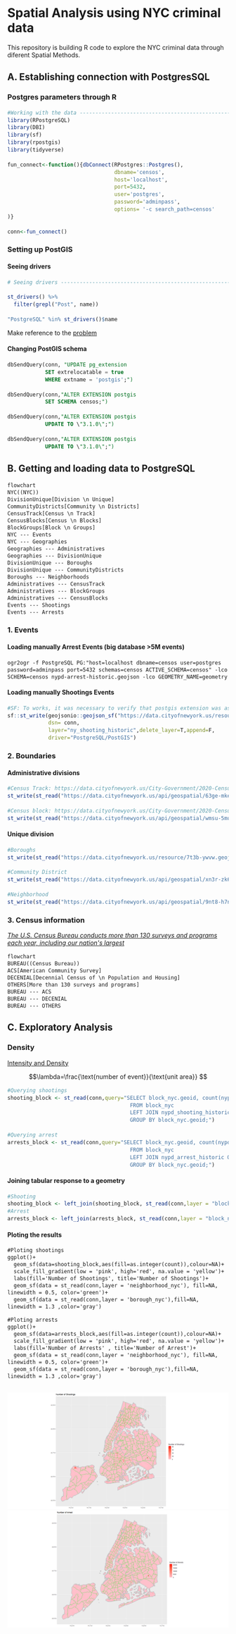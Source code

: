 # Spatial Analysis using NYC criminal data
This repository is building R code to explore the NYC criminal data through diferent Spatial Methods. 


## A. Establishing connection with PostgresSQL

### Postgres parameters through R
```R
#Working with the data --------------------------------------------------------
library(RPostgreSQL)
library(DBI)
library(sf)
library(rpostgis)
library(tidyverse)

fun_connect<-function(){dbConnect(RPostgres::Postgres(),
                                  dbname='censos',
                                  host='localhost',
                                  port=5432,
                                  user='postgres',
                                  password='adminpass',
                                  options= '-c search_path=censos'
)}

conn<-fun_connect()
```

### Setting up PostGIS

#### Seeing drivers
```R
# Seeing drivers ----------------------------------------------------------

st_drivers() %>% 
  filter(grepl("Post", name))

"PostgreSQL" %in% st_drivers()$name
```

Make reference to the [problem](https://github.com/r-spatial/sf/issues/60#issuecomment-1399338141)


#### Changing PostGIS schema

```SQL
dbSendQuery(conn, "UPDATE pg_extension
            SET extrelocatable = true
            WHERE extname = 'postgis';")
            
dbSendQuery(conn,"ALTER EXTENSION postgis
            SET SCHEMA censos;")
            
dbSendQuery(conn,"ALTER EXTENSION postgis
            UPDATE TO \"3.1.0\";")
            
dbSendQuery(conn,"ALTER EXTENSION postgis
            UPDATE TO \"3.1.0\";")
```

## B. Getting and loading data to PostgreSQL
```mermaid
flowchart 
NYC((NYC))
DivisionUnique[Division \n Unique]
CommunityDistricts[Community \n Districts]
CensusTrack[Census \n Track]
CensusBlocks[Census \n Blocks]
BlockGroups[Block \n Groups]
NYC --- Events
NYC --- Geographies
Geographies --- Administratives
Geographies --- DivisionUnique
DivisionUnique --- Boroughs
DivisionUnique --- CommunityDistricts
Boroughs --- Neighborhoods
Administratives --- CensusTrack
Administratives --- BlockGroups
Administratives --- CensusBlocks
Events --- Shootings
Events --- Arrests
```

### 1. Events

#### Loading manually Arrest Events (big database >5M events)

```console
ogr2ogr -f PostgreSQL PG:"host=localhost dbname=censos user=postgres password=adminpass port=5432 schemas=censos ACTIVE_SCHEMA=censos" -lco SCHEMA=censos nypd-arrest-historic.geojson -lco GEOMETRY_NAME=geometry
```

#### Loading manually Shootings Events
```R
#SF: To works, it was necessary to verify that postgis extension was associated to our schema 
sf::st_write(geojsonio::geojson_sf("https://data.cityofnewyork.us/resource/833y-fsy8.geojson?%24limit=5308876&%24%24app_token=PUTPERSONALTOKEN"),
             dsn= conn,
             layer="ny_shooting_historic",delete_layer=T,append=F,
             driver="PostgreSQL/PostGIS")
```


### 2. Boundaries

#### Administrative divisions

```R
#Census Track: https://data.cityofnewyork.us/City-Government/2020-Census-Tracts-Tabular/63ge-mke6
st_write(st_read("https://data.cityofnewyork.us/api/geospatial/63ge-mke6?accessType=DOWNLOAD&method=export&format=GeoJSON"),dsn = conn, 'ct_nyc')

#Census block: https://data.cityofnewyork.us/City-Government/2020-Census-Blocks-Tabular/wmsu-5muw
st_write(st_read("https://data.cityofnewyork.us/api/geospatial/wmsu-5muw?accessType=DOWNLOAD&method=export&format=GeoJSON"),dsn = conn, 'block_nyc')
```
#### Unique division

```R
#Boroughs 
st_write(st_read("https://data.cityofnewyork.us/resource/7t3b-ywvw.geojson"),dsn = conn, 'borough_nyc')

#Community District
st_write(st_read("https://data.cityofnewyork.us/api/geospatial/xn3r-zk6y?accessType=DOWNLOAD&method=export&format=GeoJSON"),dsn = conn, 'cdta_nyc')

#Neighborhood
st_write(st_read("https://data.cityofnewyork.us/api/geospatial/9nt8-h7nd?accessType=DOWNLOAD&method=export&format=GeoJSON"),dsn = conn, 'neighborhood_nyc')

```
### 3. Census information 
*[The U.S. Census Bureau conducts more than 130 surveys and programs each year, including our nation's largest](https://www.census.gov/programs-surveys/surveys-programs.html)*



```mermaid
flowchart 
BUREAU((Census Bureau))
ACS[American Community Survey]
DECENIAL[Decennial Census of \n Population and Housing]
OTHERS[More than 130 surveys and programs]
BUREAU --- ACS
BUREAU --- DECENIAL
BUREAU --- OTHERS
```

## C. Exploratory Analysis

### Density

[Intensity and Density](https://paezha.github.io/spatial-analysis-r/point-pattern-analysis-i.html#intensity-and-density)

$$\lambda=\frac{\text{number of event}}{\text{unit area}} $$

```R
#Querying shootings
shooting_block <- st_read(conn,query="SELECT block_nyc.geoid, count(nypd_shooting_historic.geometry)
                                       FROM block_nyc
                                       LEFT JOIN nypd_shooting_historic ON st_contains(block_nyc.geometry, nypd_shooting_historic.geometry)
                                       GROUP BY block_nyc.geoid;")

#Querying arrest
arrests_block <- st_read(conn,query="SELECT block_nyc.geoid, count(nypd_arrest_historic.geometry)
                                       FROM block_nyc
                                       LEFT JOIN nypd_arrest_historic ON st_contains(block_nyc.geometry, nypd_arrest_historic.geometry)
                                       GROUP BY block_nyc.geoid;")
```

#### Joining tabular response to a geometry
```R
#Shooting
shooting_block <- left_join(shooting_block, st_read(conn,layer = "block_nyc"), by="geoid")|> st_as_sf()
#Arrest
arrests_block <- left_join(arrests_block, st_read(conn,layer = "block_nyc"), by="geoid")|> st_as_sf()
```
#### Ploting the results
```
#Ploting shootings
ggplot()+
  geom_sf(data=shooting_block,aes(fill=as.integer(count)),colour=NA)+
  scale_fill_gradient(low = 'pink', high='red', na.value = 'yellow')+
  labs(fill='Number of Shootings', title='Number of Shootings')+
  geom_sf(data = st_read(conn,layer = 'neighborhood_nyc'), fill=NA, linewidth = 0.5, color='green')+
  geom_sf(data = st_read(conn,layer = 'borough_nyc'),fill=NA, linewidth = 1.3 ,color='gray')
```

```
#Ploting arrests
ggplot()+
  geom_sf(data=arrests_block,aes(fill=as.integer(count)),colour=NA)+
  scale_fill_gradient(low = 'pink', high='red', na.value = 'yellow')+
  labs(fill='Number of Arrests' , title='Number of Arrest')+
  geom_sf(data = st_read(conn,layer = 'neighborhood_nyc'), fill=NA, linewidth = 0.5, color='green')+
  geom_sf(data = st_read(conn,layer = 'borough_nyc'),fill=NA, linewidth = 1.3 ,color='gray')
  
```


 ![Alt text](/img/num_shootings.png) ![Alt text](/img/num_arrests.png) 


